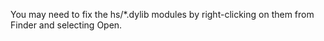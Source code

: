 You may need to fix the hs/*.dylib modules by right-clicking on them from Finder
and selecting Open.
